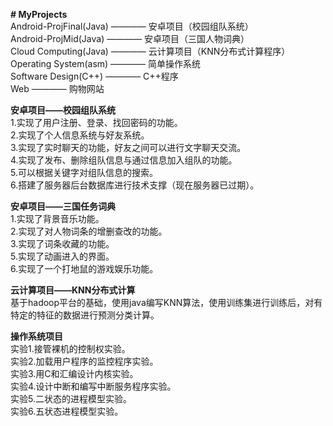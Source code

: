 **# MyProjects**  
Android-ProjFinal(Java)  ————  安卓项目（校园组队系统）  
Android-ProjMid(Java)  ————  安卓项目（三国人物词典）  
Cloud Computing(Java)  ————  云计算项目（KNN分布式计算程序）  
Operating System(asm)  ————  简单操作系统  
Software Design(C++)  ————  C++程序  
Web  ————  购物网站  
  
**安卓项目——校园组队系统**  
1.实现了用户注册、登录、找回密码的功能。  
2.实现了个人信息系统与好友系统。  
3.实现了实时聊天的功能，好友之间可以进行文字聊天交流。  
4.实现了发布、删除组队信息与通过信息加入组队的功能。  
5.可以根据关键字对组队信息的搜索。  
6.搭建了服务器后台数据库进行技术支撑（现在服务器已过期）。    
  
**安卓项目——三国任务词典**  
1.实现了背景音乐功能。  
2.实现了对人物词条的增删查改的功能。  
3.实现了词条收藏的功能。  
5.实现了动画进入的界面。  
6.实现了一个打地鼠的游戏娱乐功能。  
  
**云计算项目——KNN分布式计算**  
基于hadoop平台的基础，使用java编写KNN算法，使用训练集进行训练后，对有特定的特征的数据进行预测分类计算。  
  
**操作系统项目**  
实验1.接管裸机的控制权实验。  
实验2.加载用户程序的监控程序实验。  
实验3.用C和汇编设计内核实验。  
实验4.设计中断和编写中断服务程序实验。  
实验5.二状态的进程模型实验。  
实验6.五状态进程模型实验。  
  

